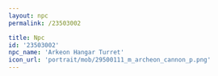 ```yaml
---
layout: npc
permalink: /23503002

title: Npc
id: '23503002'
npc_name: 'Arkeon Hangar Turret'
icon_url: 'portrait/mob/29500111_m_archeon_cannon_p.png'
---
```

